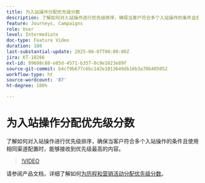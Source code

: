 ```yaml
---
title: 为入站操作分配优先级分数
description: 了解如何对入站操作进行优先级排序，确保当客户符合多个入站操作的条件且使用相同渠道配置时，能够接收到优先级最高的内容。
feature: Journeys, Campaigns
role: User
level: Intermediate
doc-type: Feature Video
duration: 180
last-substantial-update: 2025-06-07T00:00:00Z
jira: KT-18266
exl-id: 99608c88-e85d-4571-b357-0c9e1623e89f
source-git-commit: b4cf9b677c6bc142e1013649db16b3a70b405052
workflow-type: ht
source-wordcount: '87'
ht-degree: 100%

---
```


# 为入站操作分配优先级分数

了解如何对入站操作进行优先级排序，确保当客户符合多个入站操作的条件且使用相同渠道配置时，能够接收到优先级最高的内容。

>[!VIDEO](https://video.tv.adobe.com/v/3445011/?learn=on&enablevpops&captions=chi_hans)

请参阅产品文档，详细了解如何[为历程和营销活动分配优先级分数](https://experienceleague.adobe.com/zh-hans/docs/journey-optimizer/using/conflict-prioritization/priority-scores)。
